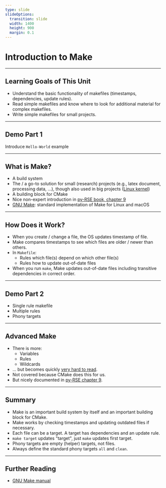 ```yaml
---
type: slide
slideOptions:
  transition: slide
  width: 1400
  height: 900
  margin: 0.1
---
```


<style>
  .reveal strong {
    font-weight: bold;
    color: orange;
  }
  .reveal p {
    text-align: left;
  }
  .reveal section h1 {
    color: orange;
  }
  .reveal section h2 {
    color: orange;
  }
  .reveal code {
    font-family: 'Ubuntu Mono';
    color: orange;
  }
</style>

# Introduction to Make

---

## Learning Goals of This Unit

- Understand the basic functionality of makefiles (timestamps, dependencies, update rules).
- Read simple makefiles and know where to look for additional material for complex makefiles.
- Write simple makefiles for small projects.

---

## Demo Part 1

Introduce `Hello-World` example

---

## What is Make?

- A build system
- The / a go-to solution for small (research) projects (e.g., latex document, processing data, ...), though also used in big projects ([Linux kernel](https://github.com/torvalds/linux))
- A building block for CMake
- Nice non-expert introduction in [py-RSE book, chapter 9](https://merely-useful.tech/py-rse/automate.html)
- [GNU Make](https://www.gnu.org/software/make/): standard implementation of Make for Linux and macOS

---

## How Does it Work?

- When you create / change a file, the OS updates timestamp of file.
- Make compares timestamps to see which files are older / newer than others.
- In `Makefile`:
    - Rules which file(s) depend on which other file(s)
    - Rules how to update out-of-date files
- When you run `make`, Make updates out-of-date files including transitive dependencies in correct order.

---

## Demo Part 2

- Single rule makefile
- Multiple rules
- Phony targets

---

## Advanced Make

- There is more:
    - Variables
    - Rules
    - Wildcards
- ... but becomes quickly [very hard to read](https://www.gnu.org/software/make/manual/html_node/Automatic-Variables.html).
- Not covered because CMake does this for us.
- But nicely documented in [py-RSE chapter 9](https://merely-useful.tech/py-rse/automate.html).

---

## Summary

- Make is an important build system by itself and an important building block for CMake.
- Make works by checking timestamps and updating outdated files if necessary.
- Each file can be a target. A target has dependencies and an update rule.
- `make target` updates "target", just `make` updates first target.
- Phony targets are empty (helper) targets, not files.
- Always define the standard phony targets `all` and `clean`.

---

## Further Reading

- [GNU Make manual](https://www.gnu.org/software/make/manual/html_node/index.html)
